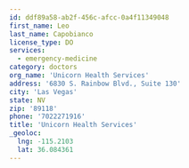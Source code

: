 ```yaml
---
id: ddf89a58-ab2f-456c-afcc-0a4f11349048
first_name: Leo
last_name: Capobianco
license_type: DO
services:
  - emergency-medicine
category: doctors
org_name: 'Unicorn Health Services'
address: '6830 S. Rainbow Blvd., Suite 130'
city: 'Las Vegas'
state: NV
zip: '89118'
phone: '7022271916'
title: 'Unicorn Health Services'
_geoloc:
  lng: -115.2103
  lat: 36.084361
---
```

